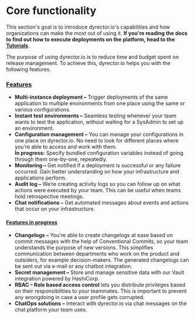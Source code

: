 # Core functionality

This section's goal is to introduce dyrector.io's capabilities and how organizations can make the most out of using it. **If you're reading the docs to find out how to execute deployments on the platform, head to the** [**Tutorials**](broken-reference)**.**

The purpose of using dyrector.io is to reduce time and budget spent on release management. To achieve this, dyrector.io helps you with the following features.

### [Features](broken-reference)

* **Multi-instance deployment –** Trigger deployments of the same application to multiple environments from one place using the same or various configurations.
* **Instant test environments –** Seamless testing whenever your team wants to test the application, without waiting for a SysAdmin to set up an environment.
* **Configuration management –** You can manage your configurations in one place on dyrector.io. No need to look for different places where you’re able to access and work with them.\
  **In progress:** Specify bundled configuration variables instead of going through them one-by-one, repeatedly.
* **Monitoring –** Get notified if a deployment is successful or any failure occurred. Gain better understanding on how your infrastructure and applications perform.
* **Audit log –** We’re creating activity logs so you can follow up on what actions were executed by your team. This can be useful when teams hold retrospective meetings.
* **Chat notifications –** Get automated messages about events and actions that occur on your infrastructure.

#### [Features in progress](../learn-more/roadmap/features-in-progress.md)

* **Changelogs –** You're able to create changelogs at ease based on commit messages with the help of Conventional Commits, so your team understands the purpose of new versions. This simplifies communication between departments who work on the product and outsiders, for example decision-makers. The generated changelogs can be sent out via e-mail or any chatbot integration.
* **Secret management –** Store and manage sensitive data with our Vault integration powered by HashiCorp.
* **RBAC – Role based access control** lets you distribute privileges based on their responsibilities to your teammates. This is important to prevent any wrongdoing in case a user profile gets corrupted.
* **ChatOps solutions –** Interact with dyrector.io via chat messages on the chat platform your team uses.
